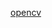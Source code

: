 [opencv](https://www.bilibili.com/video/BV1Uh4y1J7qt/?p=10&spm_id_from=333.880.my_history.page.click&vd_source=8f770dbae4bd9741aa555bb473d35466)